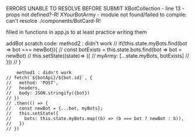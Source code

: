 ERRORS UNABLE TO RESOLVE BEFORE SUBMIT
XBotCollection - line 13 - props not defined?-R!
XYourBotArmy - module not found/failed to compile: can't resolce ./components/BotCard-R!

filled in functions in app.js to at least practice writing them

addBot scratch code:
        method2 : didn't work
 // if(!this.state.myBots.find(bot => bot === newBot)){
    //   const botExists = this.state.bots.find(bot => bot = newBot)
    //   this.setState((state)=> ({
    //     myArmy: [...state.myBots, botExists]
    //   }))
    // }

        method1 : didn't work
    // fetch(`${botApi}/${bot.id}`, {
    //   method: 'POST',
    //   headers,
    //   body: JSON.stringify({bot})
    // })
    // .then(() => {
    //   const newBot = {...bot, myBots};
    //   this.setState({
    //     bots: this.state.myBots.map((b) => (b === bot ? newBot : b)),
    //   })
    // })